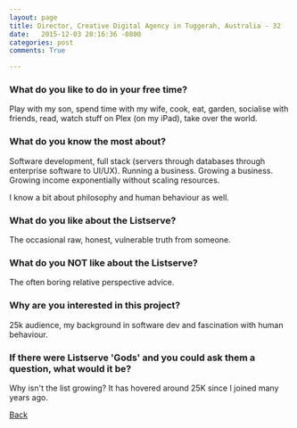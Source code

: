 ```yaml
---
layout: page
title: Director, Creative Digital Agency in Tuggerah, Australia - 32
date:   2015-12-03 20:16:36 -0800
categories: post
comments: True

---
```


### What do you like to do in your free time?
<p>Play with my son, spend time with my wife, cook, eat, garden, socialise with friends, read, watch stuff on Plex (on my iPad), take over the world. </p>

### What do you know the most about?
<p>Software development, full stack (servers through databases through enterprise software to UI/UX).  Running a business.  Growing a business.  Growing income exponentially without scaling resources.

I know a bit about philosophy and human behaviour as well.</p>

### What do you like about the Listserve?
<p>The occasional raw, honest, vulnerable truth from someone.</p>

### What do you NOT like about the Listserve?
<p>The often boring relative perspective advice.</p>

### Why are you interested in this project?
<p>25k audience, my background in software dev and fascination with human behaviour.</p>

### If there were Listserve 'Gods' and you could ask them a question, what would it be?
<p>Why isn't the list growing?  It has hovered around 25K since I joined many years ago.</p>

[Back][1]

[1]: /home/responders/all